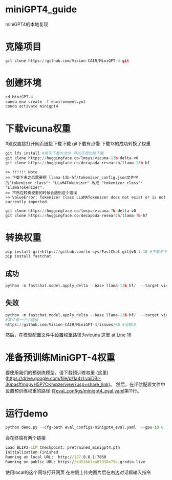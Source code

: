 # miniGPT4_guide
miniGPT4的本地复现

# 克隆项目
```python
git clone https://github.com/Vision-CAIR/MiniGPT-4.git
```

# 创建环境
```python
cd MiniGPT-4
conda env create -f environment.yml
conda activate minigpt4
```

# 下载vicuna权重
#建议直接打开网页链接下载下载 git下载有点慢 下载13的成功转换了权重
```python
git lfs install #用于下载大文件 可以不用也能下载
git clone https://huggingface.co/lmsys/vicuna-13b-delta-v0
git clone https://huggingface.co/decapoda-research/llama-13b-hf
```

```
>> !!!!!! Note
>> 下载下来之后需要把 llama-13b-hf/tokenizer_config.json文件中的"tokenizer_class": "LLaMATokenizer" 改成 "tokenizer_class": "LlamaTokenizer".
>> 不然在转换权重的时候会遇到这个错误
>> ValueError: Tokenizer class LLaMATokenizer does not exist or is not currently imported.
```

```python
git clone https://huggingface.co/lmsys/vicuna-7b-delta-v0
git clone https://huggingface.co/decapoda-research/llama-7b-hf
```

# 转换权重
```python
pip install git+https://github.com/lm-sys/FastChat.git@v0.1.10 #下载不下来
pip install fastchat
```

## 成功
```python
python -m fastchat.model.apply_delta --base llama-13b-hf/  --target vicuna  --delta vicuna-13b-delta-v0/
```

## 失败
```python
python -m fastchat.model.apply_delta --base llama-13b-hf/  --target vicuna  --delta vicuna-13b-delta-v0/
#其中有一个小错误
https://github.com/Vision-CAIR/MiniGPT-4/issues/96 #没解决
```

然后，在模型配置文件中设置权重路径为vicuna
[这里](minigpt4/configs/models/minigpt4.yaml#L16) at Line 16 
 
# 准备预训练MiniGPT-4权重
 
要使用我们的预训练模型，请下载预训练权重
(这里)(https://drive.google.com/file/d/1a4zLvaiDBr-36pasffmgpvH5P7CKmpze/view?usp=share_link)。 
然后，在评估配置文件中设置预训练权重的路径 
在[eval_configs/minigpt4_eval.yaml](eval_configs/minigpt4_eval.yaml#L10)第11行。

# 运行demo
```python
python demo.py --cfg-path eval_configs/minigpt4_eval.yaml  --gpu-id 0
```

会在终端有两个链接
```cmd
Load BLIP2-LLM Checkpoint: pretrained_minigpt4.pth
Initialization Finished
Running on local URL:  http://127.0.0.1:7860
Running on public URL: https://ed51bb7ea87d38e79b.gradio.live
```
使用local的这个网址打开网页 在左侧上传完图片后在右边对话框输入指令
